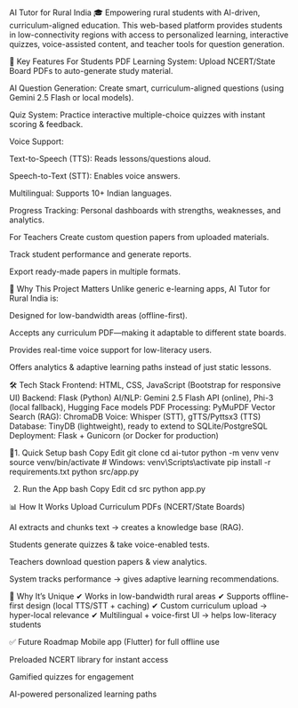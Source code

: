 AI Tutor for Rural India 🎓
Empowering rural students with AI-driven, curriculum-aligned education.
This web-based platform provides students in low-connectivity regions with access to personalized learning, interactive quizzes, voice-assisted content, and teacher tools for question generation.

🌟 Key Features
For Students
PDF Learning System: Upload NCERT/State Board PDFs to auto-generate study material.

AI Question Generation: Create smart, curriculum-aligned questions (using Gemini 2.5 Flash or local models).

Quiz System: Practice interactive multiple-choice quizzes with instant scoring & feedback.

Voice Support:

Text-to-Speech (TTS): Reads lessons/questions aloud.

Speech-to-Text (STT): Enables voice answers.

Multilingual: Supports 10+ Indian languages.

Progress Tracking: Personal dashboards with strengths, weaknesses, and analytics.

For Teachers
Create custom question papers from uploaded materials.

Track student performance and generate reports.

Export ready-made papers in multiple formats.

🧠 Why This Project Matters
Unlike generic e-learning apps, AI Tutor for Rural India is:

Designed for low-bandwidth areas (offline-first).

Accepts any curriculum PDF—making it adaptable to different state boards.

Provides real-time voice support for low-literacy users.

Offers analytics & adaptive learning paths instead of just static lessons.

🛠 Tech Stack
Frontend: HTML, CSS, JavaScript (Bootstrap for responsive UI)
Backend: Flask (Python)
AI/NLP: Gemini 2.5 Flash API (online), Phi-3 (local fallback), Hugging Face models
PDF Processing: PyMuPDF
Vector Search (RAG): ChromaDB
Voice: Whisper (STT), gTTS/Pyttsx3 (TTS)
Database: TinyDB (lightweight), ready to extend to SQLite/PostgreSQL
Deployment: Flask + Gunicorn (or Docker for production)

🚀1. Quick Setup
bash
Copy
Edit
git clone <repo-url>
cd ai-tutor
python -m venv venv
source venv/bin/activate   # Windows: venv\Scripts\activate
pip install -r requirements.txt
python src/app.py

2. Run the App
bash
Copy
Edit
cd src
python app.py

📊 How It Works
Upload Curriculum PDFs (NCERT/State Boards)

AI extracts and chunks text → creates a knowledge base (RAG).

Students generate quizzes & take voice-enabled tests.

Teachers download question papers & view analytics.

System tracks performance → gives adaptive learning recommendations.

🎯 Why It’s Unique
✔ Works in low-bandwidth rural areas
✔ Supports offline-first design (local TTS/STT + caching)
✔ Custom curriculum upload → hyper-local relevance
✔ Multilingual + voice-first UI → helps low-literacy students

✅ Future Roadmap
 Mobile app (Flutter) for full offline use

 Preloaded NCERT library for instant access

 Gamified quizzes for engagement

 AI-powered personalized learning paths

